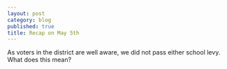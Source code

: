 ```yaml
---
layout: post
category: blog
published: true
title: Recap on May 5th
---
```

As voters in the district are well aware, we did not pass either school levy. What does this mean?


